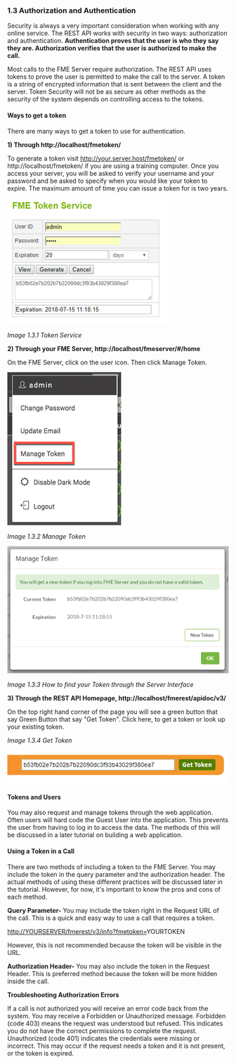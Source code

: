 ###  1.3 Authorization and Authentication

Security is always a very important consideration when working with any
online service. The REST API works with security in two ways:
authorization and authentication. **Authentication proves that the user is
who they say they are. Authorization verifies that the user is
authorized to make the call.**

Most calls to the FME Server require authorization. The REST API uses
tokens to prove the user is permitted to make the call to the server. A
token is a string of encrypted information that is sent between the
client and the server. Token Security will not be as secure as other
methods as the security of the system depends on controlling access to
the tokens.

#### Ways to get a token

There are many ways to get a token to use for authentication.

**1) Through http://localhost/fmetoken/**

To generate a token visit
http://your.server.host/fmetoken/ or http://localhost/fmetoken/ if you are using a training computer.
Once you access your server, you will be asked to verify your username
and your password and be asked to specify when you would like your token
to expire. The maximum amount of time you can issue a token for is two
years.

![](./Images/image1.3.1.TokenService.png)

*Image 1.3.1 Token Service*


**2) Through your FME Server, http://localhost/fmeserver/#/home**

On the FME Server, click on the user icon. Then click Manage Token.

![](./Images/image1.3.2.token.png)

*Image 1.3.2 Manage Token*

![](./Images/image1.3.3.ManageToken.png)

*Image 1.3.3 How to find your Token through the Server Interface*

**3) Through the REST API Homepage, http://localhost/fmerest/apidoc/v3/**

On the top right hand corner of the page you will see a green button that say Green Button that say "Get Token". Click here, to get a token or look up your existing token.

*Image 1.3.4 Get Token*

![](./Images/image1.3.4.GetToken.png)

#### Tokens and Users

You may also request and manage tokens through the web application.
Often users will hard code the Guest User into the application. This
prevents the user from having to log in to access the data. The methods
of this will be discussed in a later tutorial on building a web
application.

#### Using a Token in a Call

There are two methods of including a token to the FME Server. You may
include the token in the query parameter and the authorization header. The actual methods of using these different practices will
be discussed later in the tutorial. However, for now, it's important to
know the pros and cons of each method.

**Query Parameter-** You may include the token right in the Request URL
of the call. This is a quick and easy way to use a call that requires a
token.

[http://YOURSERVER/fmerest/v3/info?fmetoken=](http://sienna/fmerest/v3/info?fmetoken=e411779b3050ad777bab6f45f07d2ff5d02fbeb3)YOURTOKEN

However, this is not recommended because the token will be visible in
the URL.

**Authorization Header-** You may also include the token in the Request
Header. This is preferred method because the token will be more hidden
inside the call.

**Troubleshooting Authorization Errors**

If a call is not authorized you will receive an error code back from the
system. You may receive a Forbidden or Unauthorized message. Forbidden
(code 403) means the request was understood but refused. This indicates
you do not have the correct permissions to complete the request.
Unauthorized (code 401) indicates the credentials were missing or
incorrect. This may occur if the request needs a token and it is not
present, or the token is expired.
